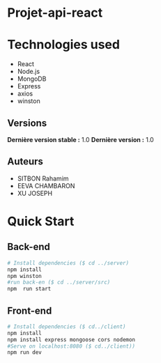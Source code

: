 # Projet-api-react

# Technologies used
* React
* Node.js
* MongoDB
* Express
* axios
* winston

## Versions
**Dernière version stable :** 1.0
**Dernière version :** 1.0

## Auteurs
- SITBON Rahamim 
- EEVA CHAMBARON
- XU JOSEPH

# Quick Start
## Back-end
```bash
# Install dependencies ($ cd ../server)
npm install
npm winston 
#run back-en ($ cd ../server/src)
npm  run start
```
## Front-end
```bash
# Install dependencies ($ cd../client)
npm install
npm install express mongoose cors nodemon
#Serve on localhost:8080 ($ cd../client))
npm run dev
```





